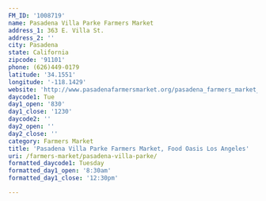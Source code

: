 ```yaml
---
FM_ID: '1008719'
name: Pasadena Villa Parke Farmers Market
address_1: 363 E. Villa St.
address_2: ''
city: Pasadena
state: California
zipcode: '91101'
phone: (626)449-0179
latitude: '34.1551'
longitude: '-118.1429'
website: 'http://www.pasadenafarmersmarket.org/pasadena_farmers_market_villa_parke.html'
daycode1: Tue
day1_open: '830'
day1_close: '1230'
daycode2: ''
day2_open: ''
day2_close: ''
category: Farmers Market
title: 'Pasadena Villa Parke Farmers Market, Food Oasis Los Angeles'
uri: /farmers-market/pasadena-villa-parke/
formatted_daycode1: Tuesday
formatted_day1_open: '8:30am'
formatted_day1_close: '12:30pm'

---
```

